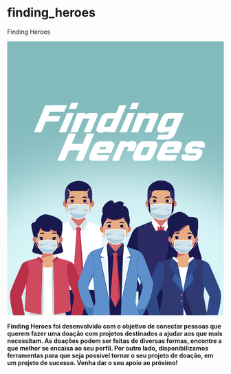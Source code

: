 # finding_heroes

Finding Heroes

![alt text](https://github.com/kikepola/FindingHeroes/blob/master/assets/images/persons.png?raw=true)

**Finding Heroes foi desenvolvido com o objetivo de conectar pessoas que querem fazer uma doação com projetos destinados a ajudar aos que mais necessitam. 
 As doações podem ser feitas de diversas formas, encontre a que melhor se encaixa ao seu perfil. Por outro lado, disponibilizamos ferramentas para que seja possível tornar o seu projeto de doação, em um projeto de sucesso. Venha dar o seu apoio ao próximo!**
